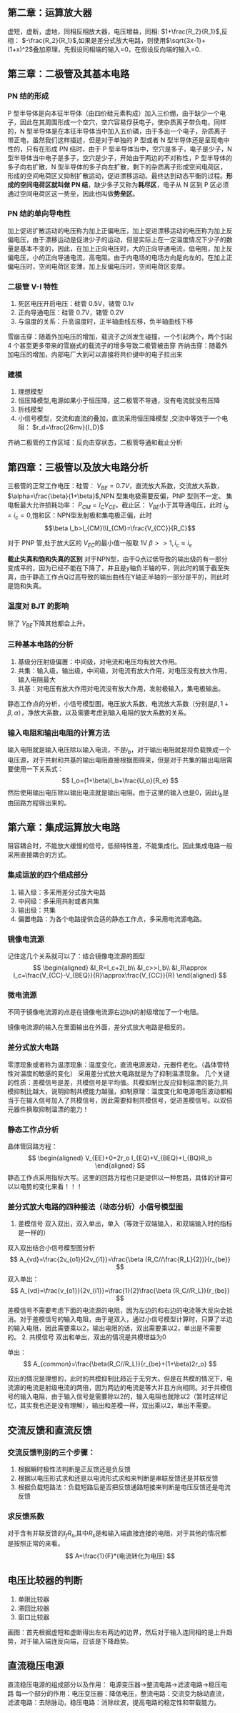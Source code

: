 ## 第二章：运算放大器

虚短，虚断，虚地，同相反相放大器，电压增益，同相:
$1+\frac{R_2}{R_1}$,反相：
$-\frac{R_2}{R_1}$,如果是差分式放大电路，则使用$`\sqrt{3x-1}+(1+x)^2`$叠加原理，先假设同相端的输入=0，在假设反向端的输入=0..

## 第三章：二极管及其基本电路

### PN 结的形成

P 型半导体是向本征半导体（由四价硅元素构成）加入三价绷，由于缺少一个电子，因此在其周围形成一个空穴，空穴容易俘获电子，使杂质离子带负电，同样的，N 型半导体是在本征半导体当中加入五价磷，由于多出一个电子，杂质离子带正电，虽然我们这样描述，但是对于单独的 P 型或者 N 型半导体还是呈现电中性的，只有在形成 PN 结时，由于 P 型半导体当中，空穴是多子，电子是少子，N 型半导体当中电子是多子，空穴是少子，开始由于两边的不对称性，P 型半导体的多子向右扩散，N 型半导体的多子向左扩散，剩下的杂质离子形成空间电荷区，形成的空间电荷区又抑制扩散运动，促进漂移运动。最终达到动态平衡的过程。**形成的空间电荷区就叫做 PN 结**，缺少多子又称为**耗尽区**，电子从 N 区到 P 区必须通过空间电荷区这一势垒，因此也叫做**势垒区**。

### PN 结的单向导电性

加上促进扩散运动的电压称为加上正偏电压，加上促进漂移运动的电压称为加上反偏电压，由于漂移运动是促进少子的运动，但是实际上在一定温度情况下少子的数量是基本不变的，因此，在加上正向电压时，大的正向导通电流，低电阻，加上反偏电压，小的正向导通电流，高电阻。由于内电场的电场方向是向左的，在加上正偏电压时，空间电荷区变薄，加上反偏电压时，空间电荷区变厚。

### 二极管 V-I 特性

1. 死区电压开启电压：硅管 0.5V，锗管 0.1v
2. 正向导通电压：硅管 0.7V，锗管 0.2V
3. 与温度的关系：升高温度时，正半轴曲线左移，负半轴曲线下移

雪崩击穿：随着外加电压的增加，载流子之间发生碰撞，一个引起两个，两个引起 4 个甚至更多带来的雪崩式的载流子的增多导致二极管被击穿
齐纳击穿：随着外加电压的增加，内部电厂大到可以直接将共价键中的电子拉出来

### 建模

1. 理想模型
2. 恒压降模型,电源如果小于恒压降，这二极管不导通，没有电流就没有压降
3. 折线模型
4. 小信号模型，交流和直流的叠加，直流采用恒压降模型 ,交流中等效于一个电阻：
$r_d=\frac{26mv}{I_D}$

齐纳二极管的工作区域：反向击穿状态，二极管导通和截止分析

## 第四章：三极管以及放大电路分析

三极管的正常工作电压：硅管：
$V_{BE}=0.7V$，直流放大系数，交流放大系数，$\alpha=\frac{\beta}{1+\beta}$,NPN 型集电极需要反偏，PNP 型则不一定。
集电极最大允许损耗功率：
$P_{CM}=I_C V_{CE}$。截止区：
$V_{BE}$小于其导通电压，此时
$i_b=i_c=0$,饱和区：NPN型发射极和集电极正偏，此时
$$\beta I_b>I_{CM}\\I_{CM}=\frac{V_{CC}}{R_C}$$

对于 PNP 管,处于放大区的
$V_{EC}$的最小值一般取 1V
$\beta>>1,i_c\approx i_e$

**截止失真和饱和失真的区别**
对于NPN型，由于Q点过低导致的输出级的有一部分变成平的，因为已经不能在下降了，并且是y轴负半轴的平，则此时的属于截至失真，由于静态工作点Q过高导致的输出曲线在Y轴正半轴的一部分是平的，则此时是饱和失真。
### 温度对 BJT 的影响

除了
$V_{BE}$下降其他都会上升。

### 三种基本电路的分析

1. 基级分压射级偏置：中间级，对电流和电压均有放大作用。
2. 共集：输入级，输出级，中间级，对电流有放大作用，对电压没有放大作用，输入电阻最大
3. 共基：对电压有放大作用对电流没有放大作用，发射极输入，集电极输出。

静态工作点的分析，小信号模型图，电压放大系数，电流放大系数（分别是$\beta,1+\beta,\alpha$），净放大系数，以及需要考虑到输入电阻的放大系数的关系。

### 输入电阻和输出电阻的计算方法
输入电阻就是输入电压除以输入电流，不是$i_b$，对于输出电阻就是将负载换成一个电压源，对于共射和共基的输出电阻直接根据图得来，但是对于共集的输出电阻需要使用一下关系式：
$$
I_o=(1+\beta)I_b+\frac{U_o}{R_e}
$$
然后使用输出电压除以输出电流就是输出电阻。由于这里的输入也是0，因此$I_b$是由回路方程得出来的。
## 第六章：集成运算放大电路

阻容耦合时，不能放大缓慢的信号，低频特性差，不能集成化。因此集成电路一般采用直接耦合的方式。

### 集成运放的四个组成部分

1. 输入级：多采用差分式放大电路
2. 中间级：多采用共射或者共集
3. 输出级：共集
4. 偏置电路：为各个电路提供合适的静态工作点，多采用电流源电路。

### 镜像电流源
记住这几个关系就可以了：结合镜像电流源的图型
$$
\begin{aligned}
&I_R=I_c+2I_b\\
&I_c>>I_b\\
&I_R\approx I_c=\frac{V_{CC}-V_{BEQ}}{R}\approx\frac{V_{CC}}{R}
\end{aligned}
$$
### 微电流源
不同于镜像电流源的点是在镜像电流源右边bjt的射级增加了一个电阻。

镜像电流源的输入在里面输出在外面，差分式放大电路是相反的。
### 差分式放大电路
零漂现象或者称为温漂现象：温度变化，直流电源波动，元器件老化。（晶体管特性对温度的敏感的变化）
采用差分式放大电路就是为了抑制温漂现象。
几个关键的性质：差模信号是差，共模信号是平均值。共模抑制比反应抑制温漂的能力,共模抑制比越大，说明抑制共模能力越强，抑制原理：温度变化和电源电压波动都相当于在输入信号加入了共模信号，因此需要抑制共模信号，促进差模信号。以双倍元器件换取抑制温漂的能力！
### 静态工作点分析 
晶体管回路方程：
$$
\begin{aligned}
    V_{EE}+0=2r_o I_{EQ}+V_{BEQ}+I_{BQ}R_b
\end{aligned}
$$
静态工作点采用指标大写。这里的回路方程也只是提供以一种思路，具体的计算可以以电势的变化来看！！！
### 差分式放大电路的四种接法（动态分析）小信号模型图
1. 差模信号
双入双出，双入单出，单入（等效于双端输入，和双端输入时的指标是一样的）

双入双出结合小信号模型图分析
$$
A_{vd}=\frac{2v_{o1}}{2v_{i1}}=\frac{\beta (R_C//\frac{R_L}{2})}{r_{be}}
$$
双入单出：
$$
A_{vd}=\frac{v_{o1}}{2v_{i1}}=\frac{1}{2}\frac{\beta (R_C//R_L)}{r_{be}}
$$
差模信号不需要考虑下面的电流源的电阻，因为左边的和右边的电流等大反向会抵消。对于差模信号的输入电阻，由于是双入，通过小信号模型计算时，只算了半边的输入电阻，因此需要乘以2，输出电阻的话，双出需要乘以2，单出是不需要的。
2. 共模信号
双出和单出，双出的情况是共模增益为0

单出：
$$
A_{common}=\frac{\beta(R_C//R_L)}{r_{be}+(1+\beta)2r_o}
$$

双出的情况是理想的，此时的共模抑制比趋近于无穷大。但是在共模的情况下，电流源的电流是射级电流的两倍，因为两边的电流是等大并且方向相同。对于共模信号的输入电阻，由于输入信号是需要除以2的，输入电阻也就除以2（暂时这样记忆，其实我也还是没有理解），输出和差模一样，双出乘以2，单出不需要。
## 交流反馈和直流反馈
### 交流反馈判别的三个步骤：
1. 根据瞬时极性法判断是正反馈还是负反馈
2. 根据以电压形式求和还是以电流形式求和来判断是串联反馈还是并联反馈
3. 根据负载短路法：负载短路后是否把反馈通路短接来判断是电压反馈还是电流反馈
### 求反馈系数 
对于含有并联反馈的$I_f R_s$,其中$R_s$是和输入端直接连接的电阻，对于其他的情况都是按照正常的来看。
$$
A=\frac{1}{F}*(电流转化为电压)
$$

## 电压比较器的判断
1. 单限比较器
2. 滞回比较器
3. 窗口比较器

画图：首先根据虚短和虚断得出左右两边的边界，然后对于输入连同相的是上升趋势，对于输入端连反向端，应该是下降趋势。
## 直流稳压电源
直流稳压电源的组成部分以及作用：
电源变压器->整流电路->滤波电路->稳压电路
每一个部分的作用：电压变压器：降低电压，整流电路：交流变为脉动直流，滤波电路：去除脉动，稳压电路：消除纹波，提高电路的稳定性和带载能力。



